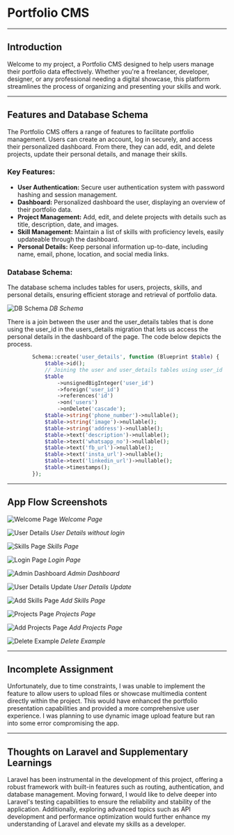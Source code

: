# Portfolio CMS

---

## Introduction
Welcome to my project, a Portfolio CMS designed to help users manage their portfolio data effectively. Whether you're a freelancer, developer, designer, or any professional needing a digital showcase, this platform streamlines the process of organizing and presenting your skills and work.

---

## Features and Database Schema
The Portfolio CMS offers a range of features to facilitate portfolio management. Users can create an account, log in securely, and access their personalized dashboard. From there, they can add, edit, and delete projects, update their personal details, and manage their skills.

### Key Features:
- **User Authentication:** Secure user authentication system with password hashing and session management.
- **Dashboard:** Personalized dashboard the user, displaying an overview of their portfolio data.
- **Project Management:** Add, edit, and delete projects with details such as title, description, date, and images.
- **Skill Management:** Maintain a list of skills with proficiency levels, easily updateable through the dashboard.
- **Personal Details:** Keep personal information up-to-date, including name, email, phone, location, and social media links.

### Database Schema:
The database schema includes tables for users, projects, skills, and personal details, ensuring efficient storage and retrieval of portfolio data.

![DB Schema](./public/images/DB_Schema.png)
*DB Schema*

There is a join between the user and the user_details tables that is done using the user_id in the users_details migration that lets us access the personal details in the dashboard of the page. The code below depicts the process.

```php
        Schema::create('user_details', function (Blueprint $table) {
            $table->id();
            // Joining the user and user_details tables using user_id
            $table
                ->unsignedBigInteger('user_id')
                ->foreign('user_id')
                ->references('id')
                ->on('users')
                ->onDelete('cascade');
            $table->string('phone_number')->nullable();
            $table->string('image')->nullable();
            $table->string('address')->nullable();
            $table->text('description')->nullable();
            $table->text('whatsapp_no')->nullable();
            $table->text('fb_url')->nullable();
            $table->text('insta_url')->nullable();
            $table->text('linkedin_url')->nullable();
            $table->timestamps();
        });
```
---

## App Flow Screenshots
![Welcome Page](./public/images/Welcome.png)
*Welcome Page*

![User Details](./public/images/User-Details.png)
*User Details without login*

![Skills Page](./public/images/Skills-Page.png)
*Skills Page*

![Login Page](./public/images/Login.png)
*Login Page*

![Admin Dashboard](./public/images/Admin-Dashboard.png)
*Admin Dashboard*

![User Details Update](./public/images/User-Details-Update.png)
*User Details Update*

![Add Skills Page](./public/images/Add-Skills.png)
*Add Skills Page*

![Projects Page](./public/images/Project-Page.png)
*Projects Page*

![Add Projects Page](./public/images/Add-Project.png)
*Add Projects Page*

![Delete Example](./public/images/Delete-Example.png)
*Delete Example*

---

## Incomplete Assignment
Unfortunately, due to time constraints, I was unable to implement the feature to allow users to upload files or showcase multimedia content directly within the project. This would have enhanced the portfolio presentation capabilities and provided a more comprehensive user experience. I was planning to use dynamic image upload feature but ran into some error compromising the app.

---

## Thoughts on Laravel and Supplementary Learnings
Laravel has been instrumental in the development of this project, offering a robust framework with built-in features such as routing, authentication, and database management. Moving forward, I would like to delve deeper into Laravel's testing capabilities to ensure the reliability and stability of the application. Additionally, exploring advanced topics such as API development and performance optimization would further enhance my understanding of Laravel and elevate my skills as a developer.
